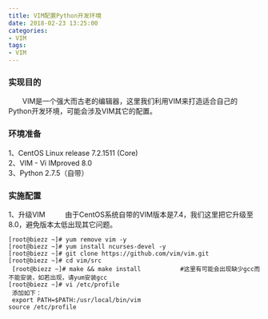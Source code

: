 ```yaml
---
title: VIM配置Python开发环境
date: 2018-02-23 13:25:00
categories:
- VIM
tags:
- VIM
---
```


### 实现目的
　　VIM是一个强大而古老的编辑器，这里我们利用VIM来打造适合自己的Python开发环境，可能会涉及VIM其它的配置。

### 环境准备
1、CentOS Linux release 7.2.1511 (Core)  
2、VIM - Vi IMproved 8.0  
3、Python 2.7.5（自带）  

### 实施配置
1、升级VIM  
　　由于CentOS系统自带的VIM版本是7.4，我们这里把它升级至8.0，避免版本太低出现其它问题。
  
  ```
  [root@biezz ~]# yum remove vim -y
  [root@biezz ~]# yum install ncurses-devel -y
  [root@biezz ~]# git clone https://github.com/vim/vim.git
  [root@biezz ~]# cd vim/src
  [root@biezz ~]# make && make install           #这里有可能会出现缺少gcc而不能安装，如若出现，请yum安装gcc
  [root@biezz ~]# vi /etc/profile
  添加如下：
  export PATH=$PATH:/usr/local/bin/vim
  source /etc/profile
 ```
